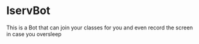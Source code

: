 # IservBot
This is a Bot that can join your classes for you and even record the screen in case you oversleep
